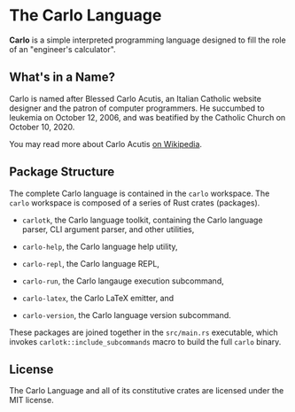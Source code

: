 # The Carlo Language

**Carlo** is a simple interpreted programming language designed to fill the role of an "engineer's calculator".

## What's in a Name?

Carlo is named after Blessed Carlo Acutis, an Italian Catholic website designer and the patron of computer programmers.  He succumbed to leukemia on October 12, 2006, and was beatified by the Catholic Church on October 10, 2020.

You may read more about Carlo Acutis [on Wikipedia](https://en.wikipedia.org/wiki/Carlo_Acutis).

## Package Structure

The complete Carlo language is contained in the `carlo` workspace.  The `carlo` workspace is composed of a series of Rust crates (packages).

- `carlotk`, the Carlo language toolkit, containing the Carlo language parser, CLI argument parser, and other utilities,

- `carlo-help`, the Carlo language help utility,

- `carlo-repl`, the Carlo language REPL,

- `carlo-run`, the Carlo langauge execution subcommand,

- `carlo-latex`, the Carlo LaTeX emitter, and

- `carlo-version`, the Carlo language version subcommand.

These packages are joined together in the `src/main.rs` executable, which invokes `carlotk::include_subcommands` macro to build the full `carlo` binary.

## License

The Carlo Language and all of its constitutive crates are licensed under the MIT license.